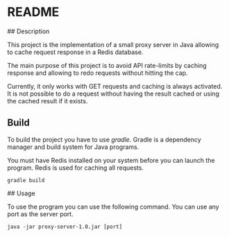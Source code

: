 # README

## Description

This project is the implementation of a small proxy server in Java allowing to
cache request response in a Redis database.

The main purpose of this project is to avoid API rate-limits by caching
response and allowing to redo requests without hitting the cap.

Currently, it only works with GET requests and caching is always activated. It
is not possible to do a request without having the result cached or using the
cached result if it exists.

## Build

To build the project you have to use *gradle*. Gradle is a dependency manager
and build system for Java programs.

You must have Redis installed on your system before you can launch the program.
Redis is used for caching all requests.

```
gradle build
```

## Usage

To use the program you can use the following command. You can use any port as
the server port.

```
java -jar proxy-server-1.0.jar [port]
```
